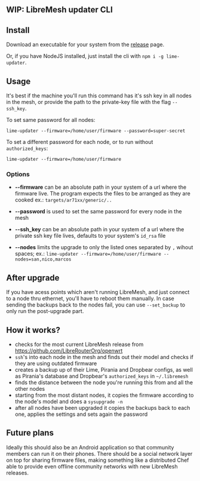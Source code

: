 ## WIP: LibreMesh updater CLI

## Install

Download an executable for your system from the [release]() page.

Or, if you have NodeJS installed, just install the cli with `npm i -g lime-updater`.

## Usage

It's best if the machine you'll run this command has it's ssh key in all nodes in the mesh, or provide the path to the private-key file with the flag `--ssh_key`.

To set same password for all nodes:

`lime-updater --firmware=/home/user/firmware --password=super-secret`

To set a different password for each node, or to run without `authorized_keys`:

`lime-updater --firmware=/home/user/firmware`

### Options

- **--firmware** can be an absolute path in your system of a url where the firmware live. The program expects the files to be arranged as they are cooked ex.: `targets/ar71xx/generic/..`

- **--password** is used to set the same password for every node in the mesh

- **--ssh_key** can be an absolute path in your system of a url where the private ssh key file lives, defaults to your system's `id_rsa` file

- **--nodes** limits the upgrade to only the listed ones separated by `,` wihout spaces; ex.: `lime-updater --firmware=/home/user/firmware --nodes=san,nico,marcos`


## After upgrade

If you have acess points which aren't running LibreMesh, and just connect to a node thru ethernet, you'll have to reboot them manually. In case sending the backups back to the nodes fail, you can use `--set_backup` to only run the post-upgrade part.

## How it works?

- checks for the most current LibreMesh release from https://github.com/LibreRouterOrg/openwrt
- `ssh`'s into each node in the mesh and finds out their model and checks if they are using outdated firmware
- creates a backup up of their Lime, Pirania and Dropbear configs, as well as Pirania's database and Dropbear's `authorized_keys` in `~/.libremesh`
- finds the distance between the node you're running this from and all the other nodes
- starting from the most distant nodes, it copies the firmware according to the node's model and does a `sysupgrade -n`
- after all nodes have been upgraded it copies the backups back to each one, applies the settings and sets again the password

## Future plans

Ideally this should also be an Android application so that community members can run it on their phones. There should be a social network layer on top for sharing firmware files, making something like a distributed Chef able to provide even offline community networks with new LibreMesh releases.